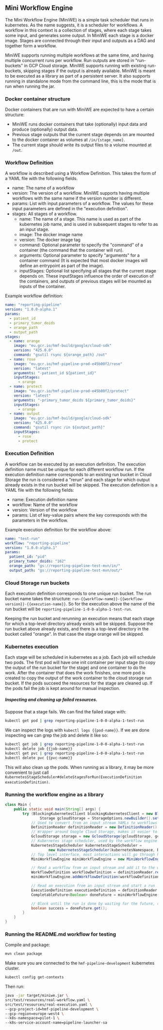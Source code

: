 ## Mini Workflow Engine

The Mini Workflow Engine (MiniWE) is a simple task scheduler that runs in kubernetes.
As the name suggests, it is a scheduler for workflows. A workflow in this context is a collection of stages, where each stage takes some
input, and generates some output. In MiniWE each stage is a docker image. Stages are connected through their input and outputs as a DAG and
together form a workflow.

MiniWE supports running multiple workflows at the same time, and having multiple concurrent runs per workflow.
Run outputs are stored in "run-buckets" in GCP Cloud storage. MiniWE supports running with existing run-buckets, skipping stages if the
output is already available.
MiniWE is meant to be executed as a library as part of a persistent server. It also supports running in standalone mode from the command
line, this is the mode that is run when running the jar.

### Docker container structure

Docker containers that are run with MiniWE are expected to have a certain structure:

- MiniWE runs docker containers that take (optionally) input data and produce (optionally) output data.
- Previous stage outputs that the current stage depends on are mounted to the docker container as volumes at `/in/{stage_name}`.
- The current stage should write its output files to a volume mounted at `/out`.

### Workflow Definition

A workflow is described using a Workflow Definition. This takes the form of a YAML file with the following fields.

- name: The name of a workflow
- version: The version of a workflow. MiniWE supports having multiple workflows with the same name if the version number is different.
- params: List with input parameters of a workflow. The values for these input parameters are defined in the "execution definition".
- stages: All stages of a workflow.
    - name: The name of a stage. This name is used as part of the kubernetes job name, and is used in subsequent stages to refer to as an
      input stage.
    - image: The docker image name
    - version: The docker image tag
    - command: Optional parameter to specify the "command" of a container (the command that the container will run).
    - arguments: Optional parameter to specify "arguments" for a container command (It is expected that most docker images will define an
      entrypoint as part of the image).
    - inputStages: Optional list specifying all stages that the current stage depends on. These inputStages influence the order of execution
      of the containers, and outputs of previous stages will be mounted as inputs of the container.

Example workflow definition:

```yaml
name: "reporting-pipeline"
version: "1.0.0-alpha.1"
params:
  - patient_id
  - primary_tumor_doids
  - orange_path
  - output_path
stages:
  - name: orange
    image: "eu.gcr.io/hmf-build/google/cloud-sdk"
    version: "425.0.0"
    command: "gsutil rsync ${orange_path} /out"
  - name: rose
    image: "eu.gcr.io/hmf-pipeline-prod-e45b00f2/rose"
    version: "latest"
    arguments: "-patient_id ${patient_id}"
    inputStages:
      - orange
  - name: protect
    image: "eu.gcr.io/hmf-pipeline-prod-e45b00f2/protect"
    version: "latest"
    arguments: "-primary_tumor_doids ${primary_tumor_doids}"
    inputStages:
      - orange
  - name: output
    image: "eu.gcr.io/hmf-build/google/cloud-sdk"
    version: "425.0.0"
    command: "gsutil rsync /in ${output_path}"
    inputStages:
      - rose
      - protect
```

### Execution Definition

A workflow can be executed by an execution definition. The execution definition name must be unique for each different workflow run. If the
execution definition name corresponds to an existing run bucket in Cloud Storage the run is considered a "rerun" and each stage for which
output already exists in the run bucket will be skipped. The execution definition is a YAML file with the following fields:

- name: Execution definition name
- workflow: Name of the workflow
- version: Version of the workflow
- params: List of key-value pairs where the key corresponds with the parameters in the workflow.

Example execution definition for the workflow above:

```yaml
name: "test-run"
workflow: "reporting-pipeline"
version: "1.0.0-alpha.1"
params:
  patient_id: "pid"
  primary_tumor_doids: "162"
  orange_path: "gs://reporting-pipeline-test-mvn/in/"
  output_path: "gs://reporting-pipeline-test-mvn/out/"
```

### Cloud Storage run buckets

Each execution definition corresponds to one unique run bucket.
The run bucket name takes the structure: `run-{{workflow-name}}-{{workflow-version}}-{{execution-name}}`. So for the execution above the
name of the run bucket will be `reporting-pipeline-1-0-0-alpha-1-test-run`.

Keeping the run bucket and rerunning an execution means that each stage for which a top-level directory already exists will be skipped.
Suppose the run bucket above already exists, and there is a top-level directory in the bucket called "orange". In that case the stage orange
will be skipped.

### Kubernetes execution

Each stage will be scheduled in kubernetes as a job. Each job will schedule two pods. The first pod will have one init container per input
stage (to copy the output of the run bucket for the stage) and one container to do the work. After the container that does the work
finishes, one more pod is created to copy the output of the work container to the cloud storage run bucket. If the pods succeed the
resources for the stage are cleaned up. If the pods fail the job is kept around for manual inspection.

##### Inspecting and cleaning up failed resources.

Suppose that a stage fails. We can find the failed stage with:

```sh
kubectl get pod | grep reporting-pipeline-1-0-0-alpha-1-test-run
```

We can inspect the logs with `kubectl logs {{pod-name}}`. If we are done inspecting we can grep the job and delete it like so:

```sh
kubectl get job | grep reporting-pipeline-1-0-0-alpha-1-test-run
kubectl delete job {{job-name}}
kubectl get pvc | grep reporting-pipeline-1-0-0-alpha-1-test-run
kubectl delete pvc {{pvc-name}}
```

This will also clean up the pods.
When running as a library, it may be more convenient to just
call `KubernetesStageScheduler#deleteStagesForRun(ExecutionDefinition executionDefinition)`.

### Running the workflow engine as a library

```java
class Main {
    public static void main(String[] args) {
        try (BlockingKubernetesClient blockingKubernetesClient = new BlockingKubernetesClient();
                Storage gcloudStorage = StorageOptions.newBuilder().setProjectId(gcpProjectId).build().getService()) {
            // Used to convert from an input stream YAMLs to workflows and executions
            DefinitionReader definitionReader = new DefinitionReader();
            // Wrapper around Google Cloud Storage, makes it easier to create and find buckets for a given run
            GcloudStorage storage = new GcloudStorage(gcloudStorage, gcpRegion);
            // Kubernetes stage scheduler, used by the workflow engine to schedule stages
            KubernetesStageScheduler kubernetesStageScheduler =
                    new KubernetesStageScheduler(kubernetesNamespace, blockingKubernetesClient, kubernetesServiceAccountName, storage);
            // Top level interface, most interactions will go through here
            MiniWorkflowEngine miniWorkflowEngine = new MiniWorkflowEngine(storage, kubernetesStageScheduler);

            // Read a workflow from an input stream and add it to the workflow engine
            WorkflowDefinition workflowDefinition = definitionReader.readWorkflow(workflowDescriptionInput);
            miniWorkflowEngine.addWorkflowDefinition(workflowDefinition);

            // Read an execution from an input stream and start a run
            ExecutionDefinition executionDefinition = definitionReader.readExecution(executionDefinitionYaml);
            CompletableFuture<Boolean> doneFuture = miniWorkflowEngine.findOrStartRun(executionDefinition);

            // Block until the run is done by waiting for the future, returns `true` if the workflow succeeded, `false` otherwise
            boolean success = doneFuture.get();
        }
    }
}
```

### Running the README.md workflow for testing

Compile and package:

```sh
mvn clean package
```

Make sure you are connected to the `hmf-pipeline-development` kubernetes cluster.

```sh
kubectl config get-contexts
```

Then run:

```sh
java -jar target/miniwe.jar \
src/test/resources/real-workflow.yaml \
src/test/resources/real-execution.yaml \
--gcp-project-id=hmf-pipeline-development \
--gcp-region=europe-west4 \
--k8s-namespace=pilot-1 \
--k8s-service-account-name=pipeline-launcher-sa 
```